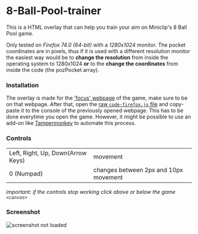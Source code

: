# 8-Ball-Pool-trainer
This is a HTML overlay that can help you train your aim on Miniclip's 8 Ball Pool game.

Only tested on _Firefox 74.0 (64-bit)_ with a _1280x1024_ monitor. The pocket coordinates are in pixels, thus if it is used with a different resolution monitor the easiest way would be to **change the resolution** from inside the operating system to 1280x1024 **or** to the **change the coordinates** from inside the code (the pozPocket array).

### Installation
The overlay is made for the ['focus' webpage](https://www.miniclip.com/games/8-ball-pool-multiplayer/en/focus/) of the game, make sure to be on that webpage. After that, open the [raw `code-firefox.js` file](https://raw.githubusercontent.com/daniel-barbu/8-Ball-Pool-trainer/master/code-firefox.js) and copy-paste it to the console of the previously opened webpage. This has to be done everytime you open the game. However, it might be possible to use an add-on like [Tampermonkey](https://www.tampermonkey.net/) to automate this process.

### Controls
|                                   |          |
|:----------------------------------|:---------|
| Left, Right, Up, Down(Arrow Keys) | movement |
| 0 (Numpad)                        | changes between 2px and 10px movement |

*important: if the controls stop working click above or below the game `<canvas>`*

### Screenshot
![screenshot not loaded](https://i.ibb.co/YZ1QGSD/Untitled.png)
